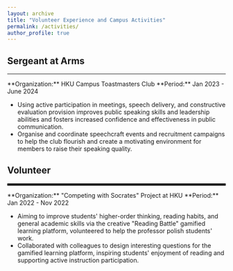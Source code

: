 ```yaml
---
layout: archive
title: "Volunteer Experience and Campus Activities"
permalink: /activities/
author_profile: true
---
```



## Sergeant at Arms 
<hr class="custom-hr">
**Organization:**  HKU Campus Toastmasters Club  
**Period:** Jan 2023 - June 2024 

 - Using active participation in meetings, speech delivery, and constructive evaluation provision improves public speaking skills and leadership abilities and fosters increased confidence and effectiveness in public communication.
 - Organise and coordinate speechcraft events and recruitment campaigns to help the club flourish and create a motivating environment for members to raise their speaking quality.



## Volunteer 
<hr style="border: 2px solid black;">
**Organization:** "Competing with Socrates" Project at HKU  
**Period:** Jan 2022 - Nov 2022 

 - Aiming to improve students' higher-order thinking, reading habits, and general academic skills via the creative "Reading Battle" gamified learning platform, volunteered to help the professor polish students' work.
 - Collaborated with colleagues to design interesting questions for the gamified learning platform, inspiring students' enjoyment of reading and supporting active instruction participation.


